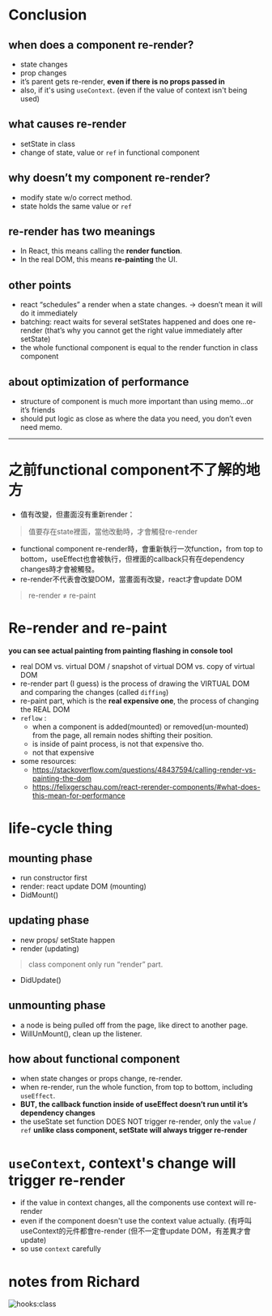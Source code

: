 # Conclusion

## when does a component re-render?
- state changes
- prop changes
- it’s parent gets re-render, **even if there is no props passed in**
- also, if it's using `useContext`. (even if the value of context isn't being used)

## what causes re-render
- setState in class
- change of state, value or `ref` in functional component

## why doesn’t my component re-render?
- modify state w/o correct method.
- state holds the same value or `ref`

## re-render has two meanings
- In React, this means calling the **render function**.
- In the real DOM, this means **re-painting** the UI.

## other points
- react “schedules” a render when a state changes. → doesn’t mean it will do it immediately
- batching: react waits for several setStates happened and does one re-render (that’s why you cannot get the right value immediately after setState)
- the whole functional component is equal to the render function in class component

## about optimization of performance

- structure of component is much more important than using memo…or it’s friends
- should put logic as close as where the data you need, you don’t even need memo.

--------

# 之前functional component不了解的地方
- 值有改變，但畫面沒有重新render：       
> 值要存在state裡面，當他改動時，才會觸發re-render
- functional component re-render時，會重新執行一次function，from top to bottom，useEffect也會被執行，但裡面的callback只有在dependency changes時才會被觸發。
- re-render不代表會改變DOM，當畫面有改變，react才會update DOM         
> re-render ≠ re-paint


# Re-render and re-paint
**you can see actual painting from painting flashing in console tool**
- real DOM vs. virtual DOM  /  snapshot of virtual DOM vs. copy of virtual DOM
- re-render part (I guess) is the process of drawing the VIRTUAL DOM and comparing the changes (called `diffing`)
- re-paint part, which is the **real expensive one**, the process of changing the REAL DOM
- `reflow` :
    - when a component is added(mounted) or removed(un-mounted) from the page, all remain nodes shifting their position.
    - is inside of paint process, is not that expensive tho.
    - not that expensive
- some resources:
    - https://stackoverflow.com/questions/48437594/calling-render-vs-painting-the-dom
    - https://felixgerschau.com/react-rerender-components/#what-does-this-mean-for-performance


# life-cycle thing

## mounting phase

- run constructor first
- render: react update DOM (mounting)
- DidMount()

## updating phase

- new props/ setState happen
- render (updating)
> class component only run “render” part.
- DidUpdate()

## unmounting phase

- a node is being pulled off from the page, like direct to another page.
- WillUnMount(), clean up the listener.

## how about functional component
- when state changes or props change, re-render.
- when re-render, run the whole function, from top to bottom, including `useEffect`.
- **BUT, the callback function inside of useEffect doesn’t run until it’s dependency changes**
- the useState set function DOES NOT trigger re-render, only the `value` / `ref` **unlike class component, setState will always trigger re-render**


# `useContext`, context's change will trigger re-render
- if the value in context changes, all the components use context will re-render
- even if the component doesn't use the context value actually.
(有呼叫useContext的元件都會re-render (但不一定會update DOM，有差異才會update)
- so use `context` carefully

# notes from Richard
![hooks:class](https://user-images.githubusercontent.com/51497994/179874143-d6d4d084-b7d3-4f2c-9fe8-120285617b37.jpeg)

